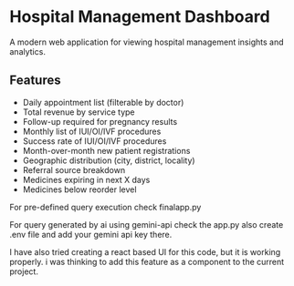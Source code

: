# Hospital Management Dashboard

A modern web application for viewing hospital management insights and analytics.

## Features

- Daily appointment list (filterable by doctor)
- Total revenue by service type
- Follow-up required for pregnancy results 
- Monthly list of IUI/OI/IVF procedures
- Success rate of IUI/OI/IVF procedures
- Month-over-month new patient registrations
- Geographic distribution (city, district, locality)
- Referral source breakdown
- Medicines expiring in next X days
- Medicines below reorder level

For pre-defined query execution check finalapp.py

For query generated by ai using gemini-api check the app.py
also create .env file and add your gemini api key there.




I have also tried creating a react based UI for this code, but it is working properly.
i was thinking to add this feature as a component to the current project.

